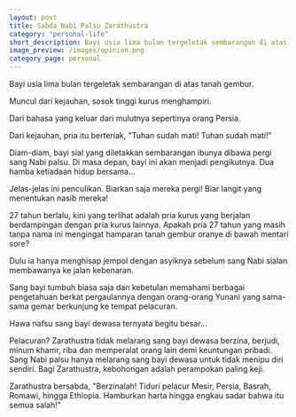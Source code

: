 ```yaml
---
layout: post
title: Sabda Nabi Palsu Zarathustra
category: "personal-life"
short_description: Bayi usia lima bulan tergeletak sembarangan di atas tanah gembur. Muncul dari kejauhan, sosok tinggi kurus menghampiri
image_preview: /images/opinion.png
category_page: personal
---
```


Bayi usia lima bulan tergeletak sembarangan di atas tanah gembur.

Muncul dari kejauhan, sosok tinggi kurus menghampiri.

Dari bahasa yang keluar dari mulutnya sepertinya orang Persia.

Dari kejauhan, pria itu berteriak, "Tuhan sudah mati! Tuhan sudah mati!"

Diam-diam, bayi sial yang diletakkan sembarangan ibunya dibawa pergi sang
Nabi palsu. Di masa depan, bayi ini akan menjadi pengikutnya.
Dua hamba ketiadaan hidup bersama...

Jelas-jelas ini penculikan. Biarkan saja mereka
pergi! Biar langit yang menentukan nasib mereka!

27 tahun berlalu, kini yang terlihat adalah pria kurus yang
berjalan berdampingan dengan pria kurus lainnya. Apakah pria
27 tahun yang masih tanpa nama ini mengingat hamparan tanah
gembur oranye di bawah mentari sore? 

Dulu ia hanya menghisap jempol dengan asyiknya sebelum
sang Nabi sialan membawanya ke jalan kebenaran.

Sang bayi tumbuh biasa saja dan kebetulan memahami berbagai pengetahuan
berkat pergaulannya dengan orang-orang Yunani yang sama-sama
gemar berkunjung ke tempat pelacuran.

Hawa nafsu sang bayi dewasa ternyata begitu besar...

Pelacuran? Zarathustra tidak melarang sang bayi dewasa
berzina, berjudi, minum khamr, riba dan memperalat orang lain
demi keuntungan pribadi. Sang Nabi palsu hanya melarang sang
bayi dewasa untuk tidak menipu diri sendiri. Bagi Zarathustra,
kebohongan adalah perampokan paling keji.

Zarathustra bersabda, "Berzinalah! Tiduri pelacur Mesir,
Persia, Basrah, Romawi, hingga Ethiopia. Hamburkan harta
hingga engkau sadar bahwa itu semua salah!"
